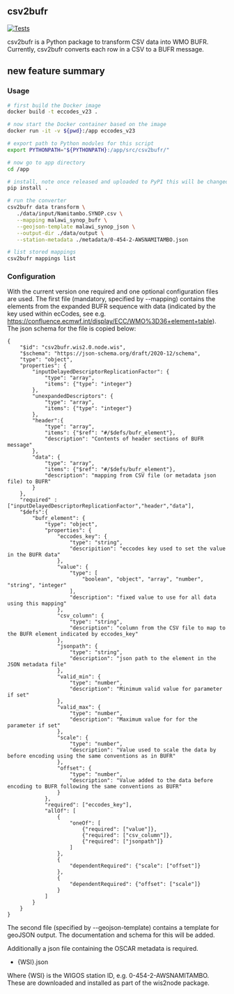 ## csv2bufr

[![Tests](https://github.com/wmo-im/csv2bufr/workflows/tests%20%E2%9A%99%EF%B8%8F/badge.svg)](https://github.com/wmo-im/csv2bufr/actions/workflows/tests.yml)

csv2bufr is a Python package to transform CSV data into WMO BUFR.  Currently, csv2bufr converts each row in a 
CSV to a BUFR message.

## new feature summary

### Usage

```bash
# first build the Docker image
docker build -t eccodes_v23 .

# now start the Docker container based on the image
docker run -it -v ${pwd}:/app eccodes_v23

# export path to Python modules for this script
export PYTHONPATH="${PYTHONPATH}:/app/src/csv2bufr/"

# now go to app directory
cd /app

# install, note once released and uploaded to PyPI this will be changed (pip install csv2bufr)
pip install .

# run the converter
csv2bufr data transform \
   ./data/input/Namitambo.SYNOP.csv \
   --mapping malawi_synop_bufr \
   --geojson-template malawi_synop_json \
   --output-dir ./data/output \
   --station-metadata ./metadata/0-454-2-AWSNAMITAMBO.json

# list stored mappings
csv2bufr mappings list
```

### Configuration

With the current version one required and one optional configuration files are used.
The first file (mandatory, specified by --mapping) contains the elements from the expanded BUFR sequence with data (indicated by 
the key used within ecCodes, see e.g. https://confluence.ecmwf.int/display/ECC/WMO%3D36+element+table). The json 
schema for the file is copied below:

```
{
    "$id": "csv2bufr.wis2.0.node.wis",
    "$schema": "https://json-schema.org/draft/2020-12/schema",
    "type": "object",
    "properties": {
        "inputDelayedDescriptorReplicationFactor": {
            "type": "array",
            "items": {"type": "integer"}
        },
        "unexpandedDescriptors": {
            "type": "array",
            "items": {"type": "integer"}
        },
        "header":{
            "type": "array",
            "items": {"$ref": "#/$defs/bufr_element"},
            "description": "Contents of header sections of BUFR message"
        },
        "data": {
            "type": "array",
            "items": {"$ref": "#/$defs/bufr_element"},
            "description": "mapping from CSV file (or metadata json file) to BUFR"
        }
    },
    "required" : ["inputDelayedDescriptorReplicationFactor","header","data"],
    "$defs":{
        "bufr_element": {
            "type": "object",
            "properties": {
                "eccodes_key": {
                    "type": "string",
                    "descripition": "eccodes key used to set the value in the BUFR data"
                },
                "value": {
                    "type": [
                        "boolean", "object", "array", "number", "string", "integer"
                    ],
                    "description": "fixed value to use for all data using this mapping"
                },
                "csv_column": {
                    "type": "string",
                    "description": "column from the CSV file to map to the BUFR element indicated by eccodes_key"
                },
                "jsonpath": {
                    "type": "string",
                    "description": "json path to the element in the JSON metadata file"
                },
                "valid_min": {
                    "type": "number",
                    "description": "Minimum valid value for parameter if set"
                },
                "valid_max": {
                    "type": "number",
                    "description": "Maximum value for for the parameter if set"
                },
                "scale": {
                    "type": "number",
                    "description": "Value used to scale the data by before encoding using the same conventions as in BUFR"
                },
                "offset": {
                    "type": "number",
                    "description": "Value added to the data before encoding to BUFR following the same conventions as BUFR"
                }
            },
            "required": ["eccodes_key"],
            "allOf": [
                {
                    "oneOf": [
                        {"required": ["value"]},
                        {"required": ["csv_column"]},
                        {"required": ["jsonpath"]}
                    ]
                },
                {
                    "dependentRequired": {"scale": ["offset"]}
                },
                {
                    "dependentRequired": {"offset": ["scale"]}
                }
            ]
        }
    }
}
```

The second file (specified by --geojson-template) contains a template for geoJSON output. The documentation and schema for this will be added.

Additionally a json file containing the OSCAR metadata is required.

- {WSI}.json

Where {WSI} is the WIGOS station ID, e.g. 0-454-2-AWSNAMITAMBO. These are downloaded and installed
as part of the wis2node package.